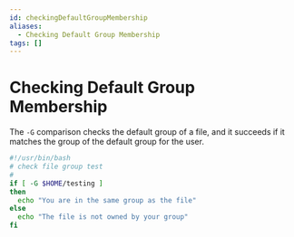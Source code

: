 ```yaml
---
id: checkingDefaultGroupMembership
aliases:
  - Checking Default Group Membership
tags: []
---
```


# Checking Default Group Membership

The `-G` comparison checks the default group of a file, and it succeeds if it
matches the group of the default group for the user.

```bash
#!/usr/bin/bash
# check file group test
#
if [ -G $HOME/testing ]
then
  echo "You are in the same group as the file"
else
  echo "The file is not owned by your group"
fi
```
